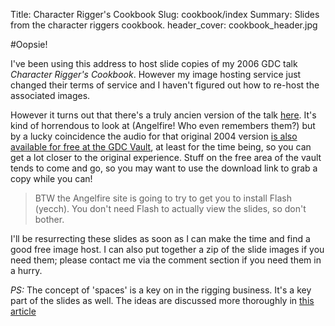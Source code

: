 Title: Character Rigger's Cookbook
Slug: cookbook/index
Summary: Slides from the character riggers cookbook.
header_cover: cookbook_header.jpg

#Oopsie!

I've been using this address to host slide copies of my 2006 GDC talk *Character Rigger's Cookbook*.  However my image hosting service just changed their terms of service and I haven't figured out how to re-host the associated images.

However it turns out that there's a truly ancien version of the talk [here](http://www.angelfire.com/blog/theodox/cookbook/siframes.html).  It's kind of horrendous to look at (Angelfire! Who even remembers them?) but by a lucky coincidence the audio for that original 2004 version [is also available for free at the GDC Vault](http://www.gdcvault.com/play/1013630/Character-Rigger-s), at least for the time being, so you can get a lot closer to the original experience. Stuff on the free area of the vault tends to come and go, so you may want to use the download link to grab a copy while you can! 

> BTW the Angelfire site is going to try to get you to install Flash (yecch).  You don't need Flash to actually view the slides, so don't bother.

I'll be resurrecting these slides as soon as I can make the time and find a good free image host. I can also put together a zip of the slide images if you need them; please contact me via the comment section if you need them in a hurry.

*PS:* The concept of 'spaces' is a key on in the rigging business. It's a key part of the slides as well.  The ideas are discussed more thoroughly in [this article](conquest_space)

